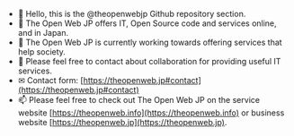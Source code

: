 - 👋 Hello, this is the @theopenwebjp Github repository section.
- 👀 The Open Web JP offers IT, Open Source code and services online, and in Japan.
- 🌱 The Open Web JP is currently working towards offering services that help society.
- 💞️ Please feel free to contact about collaboration for providing useful IT services.
- ✉  Contact form: [https://theopenweb.jp#contact](https://theopenweb.jp#contact)
- 📫 Please feel free to check out The Open Web JP on the service website [https://theopenweb.info](https://theopenweb.info) or business website [https://theopenweb.jp](https://theopenweb.jp).

<!---
theopenwebjp/theopenwebjp is a ✨ special ✨ repository because its `README.md` (this file) appears on your GitHub profile.
You can click the Preview link to take a look at your changes.
--->

